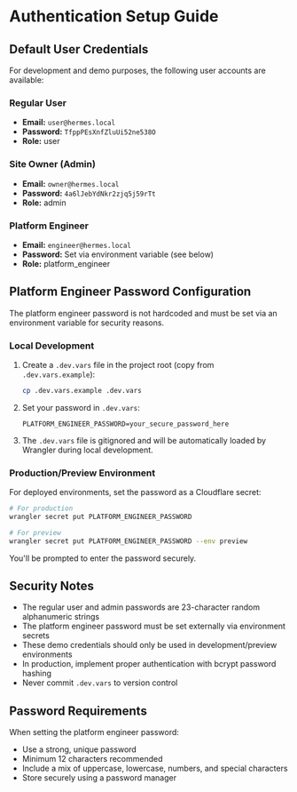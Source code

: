 # Authentication Setup Guide

## Default User Credentials

For development and demo purposes, the following user accounts are available:

### Regular User

- **Email:** `user@hermes.local`
- **Password:** `TfppPEsXnfZluUi52ne538O`
- **Role:** user

### Site Owner (Admin)

- **Email:** `owner@hermes.local`
- **Password:** `4a6lJebYdNkr2zjq5j59rTt`
- **Role:** admin

### Platform Engineer

- **Email:** `engineer@hermes.local`
- **Password:** Set via environment variable (see below)
- **Role:** platform_engineer

## Platform Engineer Password Configuration

The platform engineer password is not hardcoded and must be set via an
environment variable for security reasons.

### Local Development

1. Create a `.dev.vars` file in the project root (copy from
   `.dev.vars.example`):

   ```bash
   cp .dev.vars.example .dev.vars
   ```

2. Set your password in `.dev.vars`:

   ```
   PLATFORM_ENGINEER_PASSWORD=your_secure_password_here
   ```

3. The `.dev.vars` file is gitignored and will be automatically loaded by
   Wrangler during local development.

### Production/Preview Environment

For deployed environments, set the password as a Cloudflare secret:

```bash
# For production
wrangler secret put PLATFORM_ENGINEER_PASSWORD

# For preview
wrangler secret put PLATFORM_ENGINEER_PASSWORD --env preview
```

You'll be prompted to enter the password securely.

## Security Notes

- The regular user and admin passwords are 23-character random alphanumeric
  strings
- The platform engineer password must be set externally via environment secrets
- These demo credentials should only be used in development/preview environments
- In production, implement proper authentication with bcrypt password hashing
- Never commit `.dev.vars` to version control

## Password Requirements

When setting the platform engineer password:

- Use a strong, unique password
- Minimum 12 characters recommended
- Include a mix of uppercase, lowercase, numbers, and special characters
- Store securely using a password manager
